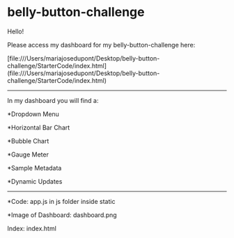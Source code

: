 # belly-button-challenge

Hello! 

Please access my dashboard for my belly-button-challenge here: 

[file:///Users/mariajosedupont/Desktop/belly-button-challenge/StarterCode/index.html] (file:///Users/mariajosedupont/Desktop/belly-button-challenge/StarterCode/index.html)
- - - -- - - -- - - -- - - -- - - -- - - -- - - -- - - -- - - -
In my dashboard you will find a: 

*Dropdown Menu

*Horizontal Bar Chart

*Bubble Chart

*Gauge Meter

*Sample Metadata

*Dynamic Updates

- - - -- - - -- - - -- - - -- - - -- - - -- - - -
*Code: app.js in js folder inside static

*Image of Dashboard: dashboard.png

Index: index.html
